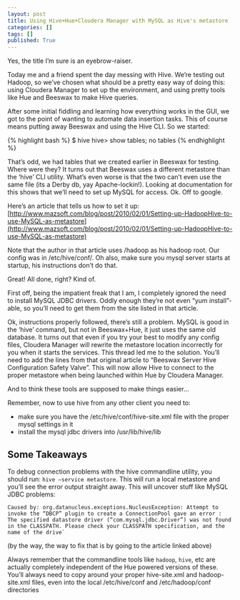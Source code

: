 ```yaml
---
layout: post
title: Using Hive+Hue+Cloudera Manager with MySQL as Hive's metastore
categories: []
tags: []
published: True
---
```


Yes, the title I’m sure is an eyebrow-raiser.

Today me and a friend spent the day messing with Hive. We’re testing out Hadoop, so we’ve chosen what should be a pretty easy way of doing this: using Cloudera Manager to set up the environment, and using pretty tools like Hue and Beeswax to make Hive queries.

After some initial fiddling and learning how everything works in the GUI, we got to the point of wanting to automate data insertion tasks. This of course means putting away Beeswax and using the Hive CLI. So we started:

{% highlight bash %}
$ hive
hive> show tables;
no tables
{% endhighlight %}

That’s odd, we had tables that we created earlier in Beeswax for testing. Where were they? It turns out that Beeswax uses a different metastore than the ‘hive’ CLI utility. What’s even worse is that the two can’t even use the same file (its a Derby db, yay Apache-lockin!). Looking at documentation for this shows that we’ll need to set up MySQL for access. Ok. Off to google.

Here’s an article that tells us how to set it up: [http://www.mazsoft.com/blog/post/2010/02/01/Setting-up-HadoopHive-to-use-MySQL-as-metastore](http://www.mazsoft.com/blog/post/2010/02/01/Setting-up-HadoopHive-to-use-MySQL-as-metastore)

Note that the author in that article uses /hadoop as his hadoop root. Our config was in /etc/hive/conf/. Oh also, make sure you mysql server starts at startup, his instructions don’t do that.

Great! All done, right? Kind of.

First off, being the impatient freak that I am, I completely ignored the need to install MySQL JDBC drivers. Oddly enough they’re not even “yum install”-able, so you’ll need to get them from the site listed in that article.

Ok, instructions properly followed, there’s still a problem. MySQL is good in the ‘hive’ command, but not in Beeswax+Hue, it just uses the same old database. It turns out that even if you try your best to modify any config files, Cloudera Manager will rewrite the metastore location incorrectly for you when it starts the services. This thread led me to the solution. You’ll need to add the lines from that original article to “Beeswax Server Hive Configuration Safety Valve”.  This will now allow Hive to connect to the proper metastore when being launched within Hue by Cloudera Manager.

And to think these tools are supposed to make things easier…

Remember, now to use hive from any other client you need to:

- make sure you have the /etc/hive/conf/hive-site.xml file with the proper mysql settings in it
- install the mysql jdbc drivers into /usr/lib/hive/lib

## Some Takeaways

To debug connection problems with the hive commandline utility, you should run: `hive —service metastore`. This will run a local metastore and you’ll see the error output straight away. This will uncover stuff like MySQL JDBC problems:

    Caused by: org.datanucleus.exceptions.NucleusException: Attempt to invoke the “DBCP” plugin to create a ConnectionPool gave an error : The specified datastore driver (“com.mysql.jdbc.Driver”) was not found in the CLASSPATH. Please check your CLASSPATH specification, and the name of the drive`

(by the way, the way to fix that is by going to the article linked above)

Always remember that the commandline tools like `hadoop`, `hive`, etc are actually completely independent of the Hue powered versions of these. You’ll always need to copy around your proper hive-site.xml and hadoop-site.xml files, even into the local /etc/hive/conf and /etc/hadoop/conf directories